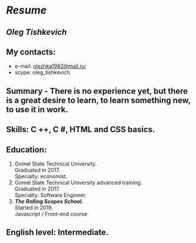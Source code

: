 # **_Resume_** 
## *Oleg Tishkevich* 
## My contacts:
* e-mail: olezhka1982@mail.ru;
* scype: oleg_tishkevich.
## Summary - There is no experience yet, but there is a great desire to learn, to learn something new, to use it in work.
## Skills: C ++, C #, HTML and CSS basics.
## Education:    
1. Gomel State Technical University.  
   Graduated in 2017.  
   Specialty: economist.
2. Gomel State Technical University advanced training.  
   Graduated in 2017.  
   Specialty: Software Engineer.
3. ***The Rolling Scopes School.***  
    Started in 2019.  
    Javascript / Front-end course   
## English level: Intermediate.

